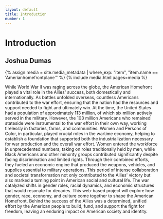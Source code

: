 ```yaml
---
layout: default
title: Introduction
number: 1
---
```

# Introduction
## Joshua Dumas

{% assign media = site.media_metadata | where_exp: "item", "item.name == 'Amerianhomefrontplane'" %}
{% include media.html pages=media %}

While World War II was raging across the globe, the American Homefront played a vital role in the Allies' success, both domestically and internationally. As battles unfolded overseas, countless Americans contributed to the war effort, ensuring that the nation had the resources and support needed to fight and ultimately win. At the time, the United States had a population of approximately 113 million, of which six million actively served in the military. However, the 103 million Americans who remained stateside were instrumental to the war effort in their own way, working tirelessly in factories, farms, and communities. Women and Persons of Color, in particular, played crucial roles in the wartime economy, helping to establish a foundation that supported both the industrialization necessary for war production and the overall war effort. Women entered the workforce in unprecedented numbers, taking on roles traditionally held by men, while Black Americans and other minority groups contributed significantly despite facing discrimination and limited rights. Through their combined efforts, they fueled an economic engine that produced the weapons, vehicles, and supplies essential to military operations. This period of intense collaboration and societal transformation not only contributed to the Allies' victory but also marked a turning point in American social and cultural life. The war catalyzed shifts in gender roles, racial dynamics, and economic structures that would resonate for decades. This web-based project will explore how gender, race, economy, and culture come together to shape the American Homefront. Behind the success of the Allies was a determined, unified effort by the American people to build, fund, and support the fight for freedom, leaving an enduring impact on American society and identity.

